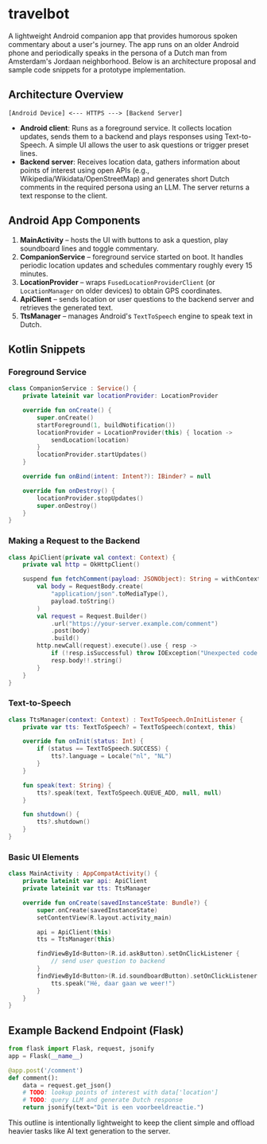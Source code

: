 # travelbot

A lightweight Android companion app that provides humorous spoken commentary about a user's journey. The app runs on an older Android phone and periodically speaks in the persona of a Dutch man from Amsterdam's Jordaan neighborhood. Below is an architecture proposal and sample code snippets for a prototype implementation.

## Architecture Overview

```
[Android Device] <--- HTTPS ---> [Backend Server]
```

- **Android client**: Runs as a foreground service. It collects location updates, sends them to a backend and plays responses using Text-to-Speech. A simple UI allows the user to ask questions or trigger preset lines.
- **Backend server**: Receives location data, gathers information about points of interest using open APIs (e.g., Wikipedia/Wikidata/OpenStreetMap) and generates short Dutch comments in the required persona using an LLM. The server returns a text response to the client.

## Android App Components

1. **MainActivity** – hosts the UI with buttons to ask a question, play soundboard lines and toggle commentary.
2. **CompanionService** – foreground service started on boot. It handles periodic location updates and schedules commentary roughly every 15 minutes.
3. **LocationProvider** – wraps `FusedLocationProviderClient` (or `LocationManager` on older devices) to obtain GPS coordinates.
4. **ApiClient** – sends location or user questions to the backend server and retrieves the generated text.
5. **TtsManager** – manages Android's `TextToSpeech` engine to speak text in Dutch.

## Kotlin Snippets

### Foreground Service
```kotlin
class CompanionService : Service() {
    private lateinit var locationProvider: LocationProvider

    override fun onCreate() {
        super.onCreate()
        startForeground(1, buildNotification())
        locationProvider = LocationProvider(this) { location ->
            sendLocation(location)
        }
        locationProvider.startUpdates()
    }

    override fun onBind(intent: Intent?): IBinder? = null

    override fun onDestroy() {
        locationProvider.stopUpdates()
        super.onDestroy()
    }
}
```

### Making a Request to the Backend
```kotlin
class ApiClient(private val context: Context) {
    private val http = OkHttpClient()

    suspend fun fetchComment(payload: JSONObject): String = withContext(Dispatchers.IO) {
        val body = RequestBody.create(
            "application/json".toMediaType(),
            payload.toString()
        )
        val request = Request.Builder()
            .url("https://your-server.example.com/comment")
            .post(body)
            .build()
        http.newCall(request).execute().use { resp ->
            if (!resp.isSuccessful) throw IOException("Unexpected code $resp")
            resp.body!!.string()
        }
    }
}
```

### Text-to-Speech
```kotlin
class TtsManager(context: Context) : TextToSpeech.OnInitListener {
    private var tts: TextToSpeech? = TextToSpeech(context, this)

    override fun onInit(status: Int) {
        if (status == TextToSpeech.SUCCESS) {
            tts?.language = Locale("nl", "NL")
        }
    }

    fun speak(text: String) {
        tts?.speak(text, TextToSpeech.QUEUE_ADD, null, null)
    }

    fun shutdown() {
        tts?.shutdown()
    }
}
```

### Basic UI Elements
```kotlin
class MainActivity : AppCompatActivity() {
    private lateinit var api: ApiClient
    private lateinit var tts: TtsManager

    override fun onCreate(savedInstanceState: Bundle?) {
        super.onCreate(savedInstanceState)
        setContentView(R.layout.activity_main)

        api = ApiClient(this)
        tts = TtsManager(this)

        findViewById<Button>(R.id.askButton).setOnClickListener {
            // send user question to backend
        }
        findViewById<Button>(R.id.soundboardButton).setOnClickListener {
            tts.speak("Hé, daar gaan we weer!")
        }
    }
}
```

## Example Backend Endpoint (Flask)
```python
from flask import Flask, request, jsonify
app = Flask(__name__)

@app.post('/comment')
def comment():
    data = request.get_json()
    # TODO: lookup points of interest with data['location']
    # TODO: query LLM and generate Dutch response
    return jsonify(text="Dit is een voorbeeldreactie.")
```

This outline is intentionally lightweight to keep the client simple and offload heavier tasks like AI text generation to the server.

